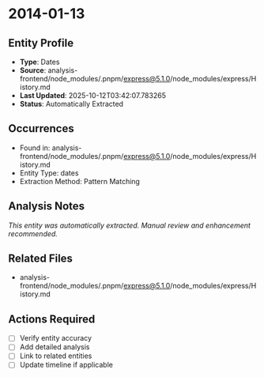 # 2014-01-13

## Entity Profile
- **Type**: Dates
- **Source**: analysis-frontend/node_modules/.pnpm/express@5.1.0/node_modules/express/History.md
- **Last Updated**: 2025-10-12T03:42:07.783265
- **Status**: Automatically Extracted

## Occurrences
- Found in: analysis-frontend/node_modules/.pnpm/express@5.1.0/node_modules/express/History.md
- Entity Type: dates
- Extraction Method: Pattern Matching

## Analysis Notes
*This entity was automatically extracted. Manual review and enhancement recommended.*

## Related Files
- analysis-frontend/node_modules/.pnpm/express@5.1.0/node_modules/express/History.md

## Actions Required
- [ ] Verify entity accuracy
- [ ] Add detailed analysis
- [ ] Link to related entities
- [ ] Update timeline if applicable

